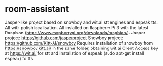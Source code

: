 # room-assistant
Jasper-like project based on snowboy and wit.ai stt engines and espeak tts. All with polish localisation.
All installed on Raspberry Pi 3 with the latest Raspbian (https://www.raspberrypi.org/downloads/raspbian/).
Jasper project: https://github.com/jasperproject
Snowboy project: https://github.com/Kitt-AI/snowboy
Requires installation of snowboy from https://snowboy.kitt.ai/ in the same folder, obtaining wit.ai Client Access key at https://wit.ai/  for stt and installation of espeak (sudo apt-get install espeak) fo tts
